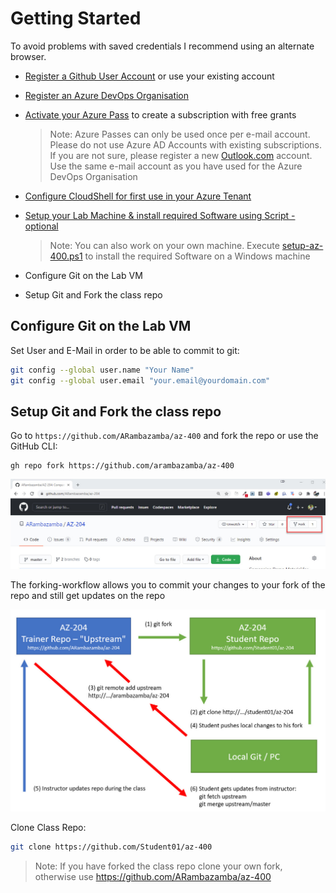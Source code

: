 # Getting Started

To avoid problems with saved credentials I recommend using an alternate browser.

- [Register a Github User Account](https://github.com/) or use your existing account
- [Register an Azure DevOps Organisation](../07-AzDevOps)
- [Activate your Azure Pass](../05-AzurePass) to create a subscription with free grants

    >Note: Azure Passes can only be used once per e-mail account. Please do not use Azure AD Accounts with existing subscriptions. If you are not sure, please register a new [Outlook.com](https://outlook.live.com/owa/) account. Use the same e-mail account as you have used for the Azure DevOps Organisation

- [Configure CloudShell for first use in your Azure Tenant](../04-CLI/#configure-cloud-shell)
- [Setup your Lab Machine & install required Software using Script - optional](../../Setup)
  
  >Note: You can also work on your own machine. Execute [setup-az-400.ps1](../../Setup/setup-az-400.ps1) to install the required Software on a Windows machine

- Configure Git on the Lab VM
- Setup Git and Fork the class repo

## Configure Git on the Lab VM

Set User and E-Mail in order to be able to commit to git:

```bash
git config --global user.name "Your Name"
git config --global user.email "your.email@yourdomain.com"
```

## Setup Git and Fork the class repo

Go to `https://github.com/ARambazamba/az-400` and fork the repo or use the GitHub CLI:

```
gh repo fork https://github.com/arambazamba/az-400
```

![forking-wf](_images/fork.jpg)

The forking-workflow allows you to commit your changes to your fork of the repo and still get updates on the repo

![forking-wf](_images/forking-workflow.jpg)

Clone Class Repo:

```bash
git clone https://github.com/Student01/az-400
```

> Note: If you have forked the class repo clone your own fork, otherwise use https://github.com/ARambazamba/az-400
